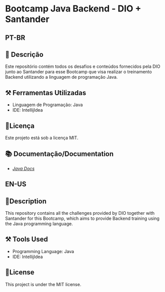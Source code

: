 
# Bootcamp Java Backend - DIO + Santander 

## PT-BR

## 📝 Descrição
Este repositório contém todos os desafios e conteúdos fornecidos pela DIO junto ao Santander para esse Bootcamp que visa realizar o treinamento Backend utilizando a linguagem de programação Java.

## ⚒️ Ferramentas Utilizadas
- Linguagem de Programação: Java
- IDE: IntellijIdea


## 📜Licença
Este projeto está sob a licença MIT.

## 📚 Documentação/Documentation
- [*Java Docs*](https://docs.oracle.com/en/java/)

## EN-US
## 📝Description
This repository contains all the challenges provided by DIO together with Santander for this Bootcamp, which aims to provide Backend training using the Java programming language.

## ⚒️ Tools Used
- Programming Language: Java
- IDE: IntellijIdea

## 📜License
This project is under the MIT license.


 
